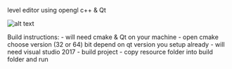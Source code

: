 
level editor using opengl c++ & Qt

![alt text](https://github.com/sho3la/Opengl-3D-Level-Editor/blob/master/screenshot.PNG)

Build instructions:
	- will need cmake & Qt on your machine 
	- open cmake choose version (32 or 64) bit depend on qt version you setup already
	- will need visual studio 2017
	- build project 
	- copy resource folder into build folder and run